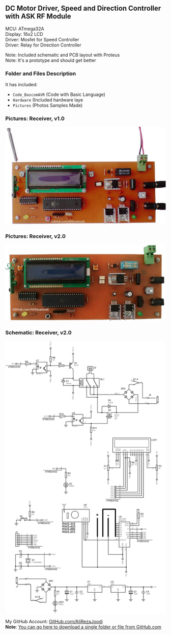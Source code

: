 ## DC Motor Driver, Speed and Direction Controller with ASK RF Module

MCU:		ATmega32A  
Display:        16x2 LCD  
Driver: 	Mosfet for Speed Controller  
Driver:		Relay for Direction Controller

Note: Included schematic and PCB layout with Proteus  
Note: It's a prototype and should get better 

### Folder and Files Description
It has included:
- `Code_BascomAVR` (Code with Basic Language)
- `Hardware` (Included hardware laye
- `Pictures` (Photos Samples Made)

### Pictures: Receiver, v1.0
![](Pictures/Receiver_v1.0.jpg)

### Pictures: Receiver, v2.0
![](Pictures/Receiver_v2.0.jpg)

### Schematic: Receiver, v2.0
![](Hardware/Receiver_v2.0.png)

My GitHub Account: [GitHub.com/AliRezaJoodi](https://github.com/AliRezaJoodi)  
**Note**: [You can go here to download a single folder or file from GitHub.com](https://minhaskamal.github.io/DownGit/#/home)
